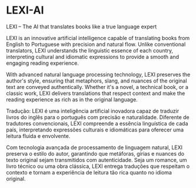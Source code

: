 # LEXI-AI
LEXI – The AI that translates books like a true language expert

LEXI is an innovative artificial intelligence capable of translating books from English to Portuguese with precision and natural flow. Unlike conventional translators, LEXI understands the linguistic essence of each country, interpreting cultural and idiomatic expressions to provide a smooth and engaging reading experience.

With advanced natural language processing technology, LEXI preserves the author's style, ensuring that metaphors, slang, and nuances of the original text are conveyed authentically. Whether it's a novel, a technical book, or a classic work, LEXI delivers translations that respect context and make the reading experience as rich as in the original language.

Tradução: LEXI é uma inteligência artificial inovadora capaz de traduzir livros do inglês para o português com precisão e naturalidade. Diferente de tradutores convencionais, LEXI compreende a essência linguística de cada país, interpretando expressões culturais e idiomáticas para oferecer uma leitura fluida e envolvente.

Com tecnologia avançada de processamento de linguagem natural, LEXI preserva o estilo do autor, garantindo que metáforas, gírias e nuances do texto original sejam transmitidos com autenticidade. Seja um romance, um livro técnico ou uma obra clássica, LEXI entrega traduções que respeitam o contexto e tornam a experiência de leitura tão rica quanto no idioma original.
